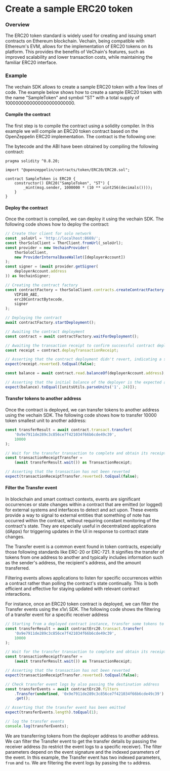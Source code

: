 # Create a sample ERC20 token

### Overview
The ERC20 token standard is widely used for creating and issuing smart contracts on Ethereum blockchain. Vechain, being compatible with Ethereum's EVM, allows for the implementation of ERC20 tokens on its platform. This provides the benefits of VeChain's features, such as improved scalability and lower transaction costs, while maintaining the familiar ERC20 interface.

### Example

The vechain SDK allows to create a sample ERC20 token with a few lines of code. The example below shows how to create a sample ERC20 token with the name "SampleToken" and symbol "ST" with a total supply of 1000000000000000000000000.

#### Compile the contract

The first step is to compile the contract using a solidity compiler. In this example we will compile an ERC20 token contract based on the OpenZeppelin ERC20 implementation. The contract is the following one:

The bytecode and the ABI have been obtained by compiling the following contract:

```solidity
pragma solidity ^0.8.20;

import "@openzeppelin/contracts/token/ERC20/ERC20.sol";

contract SampleToken is ERC20 {
    constructor() ERC20("SampleToken", "ST") {
        _mint(msg.sender, 1000000 * (10 ** uint256(decimals())));
    }
}
```

#### Deploy the contract

Once the contract is compiled, we can deploy it using the vechain SDK. The following code shows how to deploy the contract:


```typescript { name=contract-create-erc20-token, category=example }
// Create thor client for solo network
const _soloUrl = 'http://localhost:8669/';
const thorSoloClient = ThorClient.fromUrl(_soloUrl);
const provider = new VechainProvider(
    thorSoloClient,
    new ProviderInternalBaseWallet([deployerAccount])
);
const signer = (await provider.getSigner(
    deployerAccount.address
)) as VechainSigner;

// Creating the contract factory
const contractFactory = thorSoloClient.contracts.createContractFactory(
    VIP180_ABI,
    erc20ContractBytecode,
    signer
);

// Deploying the contract
await contractFactory.startDeployment();

// Awaiting the contract deployment
const contract = await contractFactory.waitForDeployment();

// Awaiting the transaction receipt to confirm successful contract deployment
const receipt = contract.deployTransactionReceipt;

// Asserting that the contract deployment didn't revert, indicating a successful deployment
expect(receipt.reverted).toEqual(false);

const balance = await contract.read.balanceOf(deployerAccount.address);

// Asserting that the initial balance of the deployer is the expected amount (1e24)
expect(balance).toEqual([unitsUtils.parseUnits('1', 24)]);
```


#### Transfer tokens to another address

Once the contract is deployed, we can transfer tokens to another address using the vechain SDK. The following code shows how to transfer 10000 token smallest unit to another address:

```typescript { name=contract-transfer-erc20-token, category=example }
const transferResult = await contract.transact.transfer(
    '0x9e7911de289c3c856ce7f421034f66b6cde49c39',
    10000
);

// Wait for the transfer transaction to complete and obtain its receipt
const transactionReceiptTransfer =
    (await transferResult.wait()) as TransactionReceipt;

// Asserting that the transaction has not been reverted
expect(transactionReceiptTransfer.reverted).toEqual(false);
```


#### Filter the Transfer event

In blockchain and smart contract contexts, events are significant occurrences or state changes within a contract that are emitted (or logged) for external systems and interfaces to detect and act upon. These events provide a way to signal to external entities that something of note has occurred within the contract, without requiring constant monitoring of the contract's state. They are especially useful in decentralized applications (dApps) for triggering updates in the UI in response to contract state changes.

The Transfer event is a common event found in token contracts, especially those following standards like ERC-20 or ERC-721. It signifies the transfer of tokens from one address to another and typically includes information such as the sender's address, the recipient's address, and the amount transferred.

Filtering events allows applications to listen for specific occurrences within a contract rather than polling the contract's state continually. This is both efficient and effective for staying updated with relevant contract interactions.



For instance, once an ERC20 token contract is deployed, we can filter the Transfer events using the x1x\ SDK. The following code shows the filtering of a transfer event for a specific receiver address

```typescript { name=contract-event-filter, category=example }
// Starting from a deployed contract instance, transfer some tokens to a specific address
const transferResult = await contractErc20.transact.transfer(
    '0x9e7911de289c3c856ce7f421034f66b6cde49c39',
    10000
);

// Wait for the transfer transaction to complete and obtain its receipt
const transactionReceiptTransfer =
    (await transferResult.wait()) as TransactionReceipt;

// Asserting that the transaction has not been reverted
expect(transactionReceiptTransfer.reverted).toEqual(false);

// Check transfer event logs by also passing the destination address
const transferEvents = await contractErc20.filters
    .Transfer(undefined, '0x9e7911de289c3c856ce7f421034f66b6cde49c39')
    .get();

// Asserting that the transfer event has been emitted
expect(transferEvents.length).toEqual(1);

// log the transfer events
console.log(transferEvents);
```

We are transferring tokens from the deployer address to another address. We can filter the Transfer event to get the transfer details by passing the receiver address (to restrict the event logs to a specific receiver). The filter parameters depend on the event signature and the indexed parameters of the event. In this example, the Transfer event has two indexed parameters, `from` and `to`. We are filtering the event logs by passing the `to` address.
